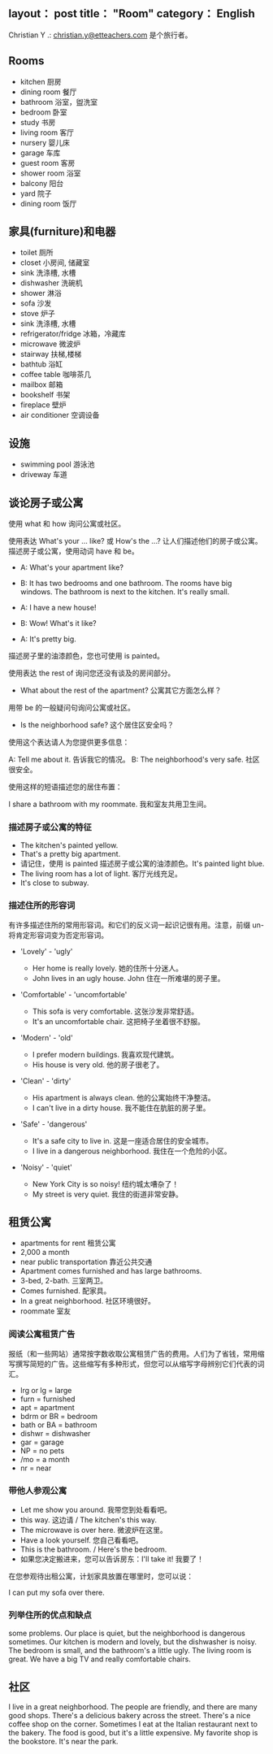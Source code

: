 layout： post
title： "Room"
category： English
---

Christian Y .: christian.y@etteachers.com 是个旅行者。

## Rooms

- kitchen 厨房
- dining room 餐厅
- bathroom 浴室，盥洗室
- bedroom 卧室
- study 书房
- living room 客厅
- nursery 婴儿床
- garage 车库
- guest room 客房
- shower room 浴室
- balcony 阳台
- yard  院子
- dining room 饭厅

## 家具(furniture)和电器

- toilet 厕所
- closet 小房间, 储藏室
- sink 洗涤槽, 水槽
- dishwasher 洗碗机
- shower 淋浴
- sofa 沙发
- stove 炉子
- sink 洗涤槽, 水槽
- refrigerator/fridge 冰箱，冷藏库
- microwave 微波炉
- stairway 扶梯,楼梯
- bathtub 浴缸
- coffee table 咖啡茶几
- mailbox 邮箱
- bookshelf 书架
- fireplace 壁炉
- air conditioner 空调设备

## 设施

- swimming pool 游泳池
- driveway 车道


## 谈论房子或公寓

使用 what 和 how 询问公寓或社区。

使用表达 What's your … like? 或 How's the ...? 让人们描述他们的房子或公寓。描述房子或公寓，使用动词 have 和 be。

- A: What's your apartment like?
- B: It has two bedrooms and one bathroom. The rooms have big windows. The bathroom is next to the kitchen. It's really small.

- A: I have a new house! 
- B: Wow! What's it like?
- A: It's pretty big.

描述房子里的油漆颜色，您也可使用 is painted。

使用表达 the rest of 询问您还没有谈及的房间部分。

- What about the rest of the apartment? 公寓其它方面怎么样？

用带 be 的一般疑问句询问公寓或社区。

- Is the neighborhood safe? 这个居住区安全吗？

使用这个表达请人为您提供更多信息：

A: Tell me about it. 告诉我它的情况。
B: The neighborhood's very safe. 社区很安全。

使用这样的短语描述您的居住布置：

I share a bathroom with my roommate.        我和室友共用卫生间。

### 描述房子或公寓的特征

- The kitchen's painted yellow.
- That's a pretty big apartment.
- 请记住，使用 is painted 描述房子或公寓的油漆颜色。It's painted light blue.
- The living room has a lot of light. 客厅光线充足。
- It's close to subway.

### 描述住所的形容词

有许多描述住所的常用形容词。和它们的反义词一起识记很有用。注意，前缀 un- 将肯定形容词变为否定形容词。

- 'Lovely' - 'ugly'

    - Her home is really lovely.  她的住所十分迷人。
    - John lives in an ugly house.    John 住在一所难堪的房子里。

- 'Comfortable' - 'uncomfortable'

    - This sofa is very comfortable.  这张沙发非常舒适。
    - It's an uncomfortable chair.    这把椅子坐着很不舒服。

- 'Modern' - 'old'

    - I prefer modern buildings.  我喜欢现代建筑。
    - His house is very old.  他的房子很老了。


- 'Clean' - 'dirty'

    - His apartment is always clean.  他的公寓始终干净整洁。
    - I can't live in a dirty house.  我不能住在肮脏的房子里。

- 'Safe' - 'dangerous'

    - It's a safe city to live in.    这是一座适合居住的安全城市。
    - I live in a dangerous neighborhood. 我住在一个危险的小区。

- 'Noisy' - 'quiet'
    
    - New York City is so noisy!  纽约城太嘈杂了！
    - My street is very quiet.    我住的街道非常安静。


## 租赁公寓

- apartments for rent 租赁公寓
- 2,000 a month
- near public transportation 靠近公共交通
- Apartment comes furnished and has large bathrooms. 
- 3-bed, 2-bath. 三室两卫。
- Comes furnished. 配家具。
- In a great neighborhood. 社区环境很好。
- roommate 室友

### 阅读公寓租赁广告

报纸（和一些网站）通常按字数收取公寓租赁广告的费用。人们为了省钱，常用缩写撰写简短的广告。这些缩写有多种形式，但您可以从缩写字母辨别它们代表的词汇。

- lrg or lg = large
- furn = furnished
- apt = apartment
- bdrm or BR = bedroom
- bath or BA = bathroom
- dishwr = dishwasher
- gar = garage
- NP = no pets
- /mo = a month
- nr = near

### 带他人参观公寓

- Let me show you around. 我带您到处看看吧。
- this way. 这边请 / The kitchen's this way.
- The microwave is over here.  微波炉在这里。
- Have a look yourself. 您自己看看吧。
- This is the bathroom. / Here's the bedroom.
- 如果您决定搬进来，您可以告诉房东：I'll take it! 我要了！

在您参观待出租公寓，计划家具放置在哪里时，您可以说：

I can put my sofa over there. 

### 列举住所的优点和缺点

some problems. Our place is quiet, but the neighborhood is dangerous sometimes. Our kitchen is modern and lovely, but the dishwasher is noisy. The bedroom is small, and the bathroom's a little ugly. The living room is great. We have a big TV and really comfortable chairs.

## 社区

I live in a great neighborhood. The people are friendly, and there are many good shops. There's a delicious bakery across the street. There's a nice coffee shop on the corner. Sometimes I eat at the Italian restaurant next to the bakery. The food is good, but it's a little expensive. My favorite shop is the bookstore. It's near the park.